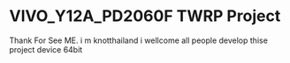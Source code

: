 # VIVO_Y12A_PD2060F TWRP Project
Thank For See ME.
i m knotthailand i wellcome all people develop thise project
device 64bit
